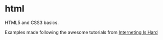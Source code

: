 # html
HTML5 and CSS3 basics.

Examples made following the awesome tutorials from <a href='https://internetingishard.com/'>Interneting Is Hard</a>
